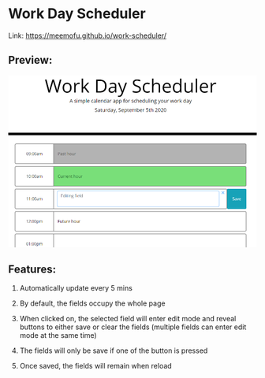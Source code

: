 # Work Day Scheduler

Link: https://meemofu.github.io/work-scheduler/

## Preview:

![Program-preview](./assets/images/preview.png)

## Features:

1. Automatically update every 5 mins

2. By default, the fields occupy the whole page

3. When clicked on, the selected field will enter edit mode and reveal buttons to either save or clear the fields (multiple fields can enter edit mode at the same time)

4. The fields will only be save if one of the button is pressed

5. Once saved, the fields will remain when reload